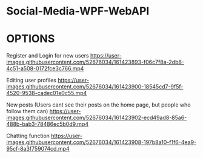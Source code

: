 # Social-Media-WPF-WebAPI

# OPTIONS

Register and Login for new users
https://user-images.githubusercontent.com/52676034/161423893-f06c7f8a-2db8-4c51-a508-0172fce3c766.mp4



Editing user profiles
https://user-images.githubusercontent.com/52676034/161423900-18545cd7-9f5f-4520-9538-cadec01e0c55.mp4



New posts (Users cant see their posts on the home page, but people who follow them can)
https://user-images.githubusercontent.com/52676034/161423902-ecd49ad8-85a6-488b-bab3-78486ec5b0d9.mp4



Chatting function
https://user-images.githubusercontent.com/52676034/161423908-197b8a10-f1f6-4ea9-95cf-8a3f759074cd.mp4
